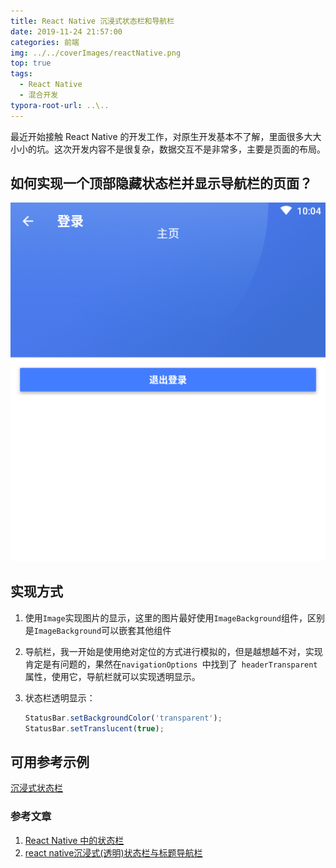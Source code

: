 ```yaml
---
title: React Native 沉浸式状态栏和导航栏
date: 2019-11-24 21:57:00
categories: 前端
img: ../../coverImages/reactNative.png
top: true
tags:
  - React Native
  - 混合开发
typora-root-url: ..\..
---
```




最近开始接触 React Native 的开发工作，对原生开发基本不了解，里面很多大大小小的坑。这次开发内容不是很复杂，数据交互不是非常多，主要是页面的布局。

##  如何实现一个顶部隐藏状态栏并显示导航栏的页面？

![产品图片](/images/image-20191124220426772.png)

## 实现方式

1. 使用`Image`实现图片的显示，这里的图片最好使用` ImageBackground `组件，区别是` ImageBackground `可以嵌套其他组件
2. 导航栏，我一开始是使用绝对定位的方式进行模拟的，但是越想越不对，实现肯定是有问题的，果然在`navigationOptions `中找到了`  headerTransparent   `属性，使用它，导航栏就可以实现透明显示。

3. 状态栏透明显示：

   ```javascript
   StatusBar.setBackgroundColor('transparent');
   StatusBar.setTranslucent(true);
   ```

   

## 可用参考示例

[沉浸式状态栏]( https://github.com/Yaob1990/ReactNativePlayGround/blob/master/src/pages/Bar.js )



### 参考文章

1. [React Native 中的状态栏](https://www.jianshu.com/p/8075ccc84d07)
2. [react native沉浸式(透明)状态栏与标题导航栏](http://www.jeepxie.net/article/558579.html ) 
